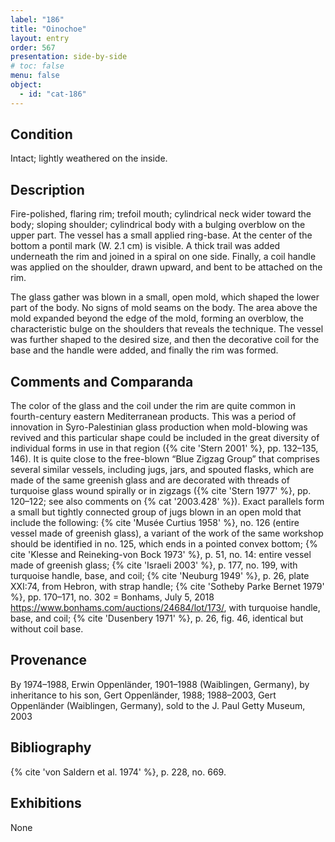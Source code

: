 ```yaml
---
label: "186"
title: "Oinochoe"
layout: entry
order: 567
presentation: side-by-side
# toc: false
menu: false
object:
  - id: "cat-186"
---
```


## Condition

Intact; lightly weathered on the inside.

## Description

Fire-polished, flaring rim; trefoil mouth; cylindrical neck wider toward the body; sloping shoulder; cylindrical body with a bulging overblow on the upper part. The vessel has a small applied ring-base. At the center of the bottom a pontil mark (W. 2.1 cm) is visible. A thick trail was added underneath the rim and joined in a spiral on one side. Finally, a coil handle was applied on the shoulder, drawn upward, and bent to be attached on the rim.

The glass gather was blown in a small, open mold, which shaped the lower part of the body. No signs of mold seams on the body. The area above the mold expanded beyond the edge of the mold, forming an overblow, the characteristic bulge on the shoulders that reveals the technique. The vessel was further shaped to the desired size, and then the decorative coil for the base and the handle were added, and finally the rim was formed.

## Comments and Comparanda

The color of the glass and the coil under the rim are quite common in fourth-century eastern Mediterranean products. This was a period of innovation in Syro-Palestinian glass production when mold-blowing was revived and this particular shape could be included in the great diversity of individual forms in use in that region ({% cite 'Stern 2001' %}, pp. 132–135, 146). It is quite close to the free-blown “Blue Zigzag Group” that comprises several similar vessels, including jugs, jars, and spouted flasks, which are made of the same greenish glass and are decorated with threads of turquoise glass wound spirally or in zigzags ({% cite 'Stern 1977' %}, pp. 120–122; see also comments on {% cat '2003.428' %}). Exact parallels form a small but tightly connected group of jugs blown in an open mold that include the following: {% cite 'Musée Curtius 1958' %}, no. 126 (entire vessel made of greenish glass), a variant of the work of the same workshop should be identified in no. 125, which ends in a pointed convex bottom; {% cite 'Klesse and Reineking-von Bock 1973' %}, p. 51, no. 14: entire vessel made of greenish glass; {% cite 'Israeli 2003' %}, p. 177, no. 199, with turquoise handle, base, and coil; {% cite 'Neuburg 1949' %}, p. 26, plate XXI:74, from Hebron, with strap handle; {% cite 'Sotheby Parke Bernet 1979' %}, pp. 170–171, no. 302 = Bonhams, July 5, 2018 <https://www.bonhams.com/auctions/24684/lot/173/>, with turquoise handle, base, and coil; {% cite 'Dusenbery 1971' %}, p. 26, fig. 46, identical but without coil base.

## Provenance

By 1974–1988, Erwin Oppenländer, 1901–1988 (Waiblingen, Germany), by inheritance to his son, Gert Oppenländer, 1988; 1988–2003, Gert Oppenländer (Waiblingen, Germany), sold to the J. Paul Getty Museum, 2003

## Bibliography

{% cite 'von Saldern et al. 1974' %}, p. 228, no. 669.

## Exhibitions

None